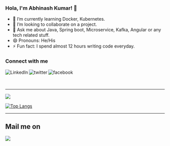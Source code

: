 ### Hola, I'm Abhinash Kumar! 👋

- 🌱 I’m currently learning Docker, Kubernetes.
- 👯 I’m looking to collaborate on a project.
- 💬 Ask me about Java, Spring boot, Microservice, Kafka, Angular or any tech related stuff.
- 😄 Pronouns: He/His
- ⚡ Fun fact: I spend almost 12 hours writing code everyday.

### Connect with me

[<img align="left" alt="LinkedIn" src="https://img.shields.io/badge/linkedin-%230077B5.svg?&style=for-the-badge&logo=linkedin&logoColor=white" />][linkedin]
[<img align="left" alt="twitter" src="https://img.shields.io/badge/twitter-%231DA1F2.svg?&style=for-the-badge&logo=twitter&logoColor=white" />][twitter]
[<img align="left" alt="facebook" src="https://img.shields.io/badge/facebook-%231877F2.svg?&style=for-the-badge&logo=facebook&logoColor=white" />][facebook]
<br />

<!-- <a href="https://twitter.com/abhinash7643" rel="nofollow"> <img align="left" alt="Abhinash | Twitter" width="22px" src="https://raw.githubusercontent.com/anuraghazra/anuraghazra/master/assets/twitter.svg" style="max-width:100%;"></a><a href="https://www.linkedin.com/in/abhinash7643" rel="nofollow"> <img align="left" alt="Abhinash Kumar | Linkedin" width="22px" src="https://img.icons8.com/fluent/48/000000/linkedin-2.png" style="max-width:100%;"></a> 
[<img align="left" alt="Sabesan | Facebook" width="22px" src="https://cdn.jsdelivr.net/npm/simple-icons@3.4.0/icons/facebook.svg" />](https://www.facebook.com/satendraraj.pandey/)
-->
<br />

---
<picture>
<source 
  srcset="https://github-readme-stats.vercel.app/api?username=Abhinash7643&show_icons=true&theme=dark"
  media="(prefers-color-scheme: dark)"
/>
<source
  srcset="https://github-readme-stats.vercel.app/api?username=Abhinash7643&show_icons=true"
  media="(prefers-color-scheme: light), (prefers-color-scheme: no-preference)"
/>
<img src="https://github-readme-stats.vercel.app/api?username=Abhinash7643&show_icons=true" />
</picture>

<br />

[![Top Langs](https://github-readme-stats.vercel.app/api/top-langs/?username=Abhinash7643&layout=compact)](https://github.com/anuraghazra/github-readme-stats)

---
[linkedin]: https://www.linkedin.com/in/abhinash7643
[twitter]: https://twitter.com/abhinash7643
[facebook]: https://www.facebook.com/satendraraj.pandey/


## Mail me on
<a href="mailto:abhinash7643@gmail.com?"><img src="https://img.shields.io/badge/gmail-%23DD0031.svg?&style=for-the-badge&logo=gmail&logoColor=white"/></a>
